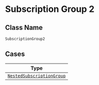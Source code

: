 
# Subscription Group 2

## Class Name

`SubscriptionGroup2`

## Cases

| Type |
|  --- |
| [`NestedSubscriptionGroup`](../../../doc/models/nested-subscription-group.md) |

